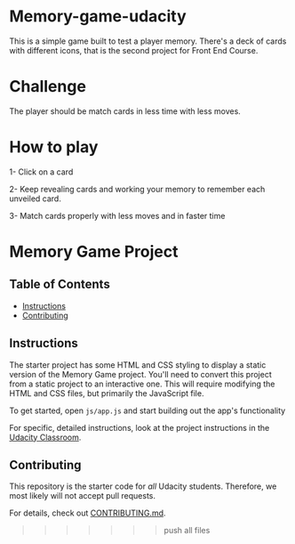 
# Memory-game-udacity
This is a simple game built to test a player memory. There's a deck of cards with different icons, that is the second project for 
Front End Course.

# Challenge
The player should be match cards in less time with less moves.

# How to play
1- Click on a card

2- Keep revealing cards and working your memory to remember each unveiled card.

3- Match cards properly with less moves and in faster time

# Memory Game Project

## Table of Contents

* [Instructions](#instructions)
* [Contributing](#contributing)

## Instructions

The starter project has some HTML and CSS styling to display a static version of the Memory Game project. You'll need to convert this project from a static project to an interactive one. This will require modifying the HTML and CSS files, but primarily the JavaScript file.

To get started, open `js/app.js` and start building out the app's functionality

For specific, detailed instructions, look at the project instructions in the [Udacity Classroom](https://classroom.udacity.com/me).

## Contributing

This repository is the starter code for _all_ Udacity students. Therefore, we most likely will not accept pull requests.

For details, check out [CONTRIBUTING.md](CONTRIBUTING.md).
>>>>>>> push all files
